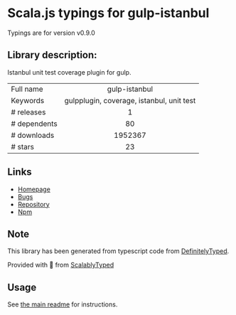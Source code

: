 
# Scala.js typings for gulp-istanbul

Typings are for version v0.9.0

## Library description:
Istanbul unit test coverage plugin for gulp.

|                    |                 |
| ------------------ | :-------------: |
| Full name          | gulp-istanbul |
| Keywords           | gulpplugin, coverage, istanbul, unit test |
| # releases         | 1 |
| # dependents       | 80 |
| # downloads        | 1952367 |
| # stars            | 23 |

## Links
- [Homepage](https://github.com/SBoudrias/gulp-istanbul)
- [Bugs](https://github.com/SBoudrias/gulp-istanbul/issues)
- [Repository](https://github.com/SBoudrias/gulp-istanbul)
- [Npm](https://www.npmjs.com/package/gulp-istanbul)
    


## Note
This library has been generated from typescript code from [DefinitelyTyped](https://definitelytyped.org).

Provided with :purple_heart: from [ScalablyTyped](https://github.com/oyvindberg/ScalablyTyped)

## Usage
See [the main readme](../../readme.md) for instructions.



